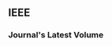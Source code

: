 ## IEEE

### Journal's Latest Volume

<Route author="Derekmini" example="/ieee/78/vol-only-seq/latest" path="/ieee/:journal/:sortType/latest" :paramsDesc="['Journal Number','Journal sortType']" radar="1" rssbud="1">

</Route>
